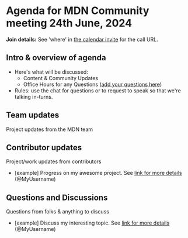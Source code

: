 # Agenda for MDN Community meeting 24th June, 2024

**Join details:** See 'where' in [the calendar invite](https://calendar.google.com/calendar/u/0/embed?src=c_4656dd7c36825e2be115c0e7992191d550d16edcec37151eb6018581f654727b@group.calendar.google.com) for the call URL.

## Intro & overview of agenda

- Here's what will be discussed:
    - Content & Community Updates
    - Office Hours for any Questions ([add your questions here](#questions-and-discussions))
- Rules: use the chat for questions or to request to speak so that we're talking in-turns.

## Team updates

Project updates from the MDN team

## Contributor updates

Project/work updates from contributors

- [example] Progress on my awesome project. See [link for more details](https://github.com/mdn/community-meetings) (@MyUsername)

## Questions and Discussions

Questions from folks & anything to discuss

- [example] Discuss my interesting topic. See [link for more details](https://github.com/mdn/community-meetings) (@MyUsername)
